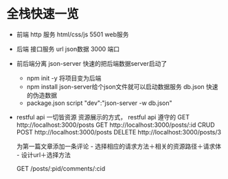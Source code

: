 # 全栈快速一览
- 前端 http 服务 html/css/js
    5501 web服务
- 后端 接口服务
    url json数据
    3000 端口

- 前后端分离
    json-server 快速的把后端数据server启动了
    - npm init -y 将项目变为后端
    - npm install json-server给个json文件就可以启动数据服务
        db.json 快速的伪造数据
    - package.json
        script
        "dev":"json-server -w db.json"
- restful api
    一切皆资源
    资源展示的方式， restful api 遵守的
    GET http://localhost:3000/posts
    GET http://localhost:3000/posts/:id
    CRUD 
    POST http://localhost:3000/posts
    DELETE http://localhost:3000/posts/3

    为第一篇文章添加一条评论
        - 选择相应的请求方法＋相关的资源路径＋请求体
        - 设计url＋选择方法

    GET   /posts/:pid/comments/:cid
